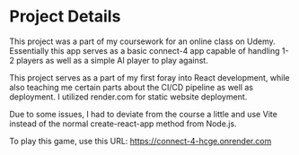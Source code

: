 # Project Details

This project was a part of my coursework for an online class on Udemy. Essentially this app serves as a basic connect-4 app capable of handling 1-2 players as well as a simple AI player to play against.

This project serves as a part of my first foray into React development, while also teaching me certain parts about the CI/CD pipeline as well as deployment. I utilized render.com for static website deployment.

Due to some issues, I had to deviate from the course a little and use Vite instead of the normal create-react-app method from Node.js.

To play this game, use this URL: https://connect-4-hcge.onrender.com
